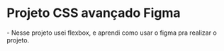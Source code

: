 <h1> Projeto CSS avançado Figma </h1>
  - Nesse projeto usei flexbox, e aprendi como usar o figma pra realizar o projeto.
